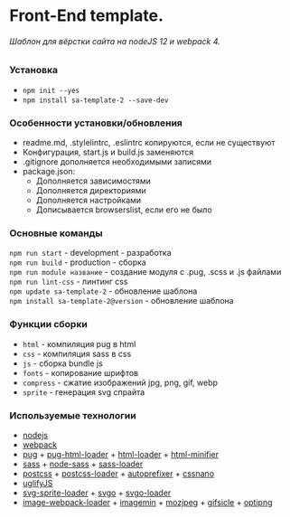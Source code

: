 # Front-End template. #
###### Шаблон для вёрстки сайта на nodeJS 12 и webpack 4. ######

### Установка ###
- `npm init --yes`  
- `npm install sa-template-2 --save-dev`

### Особенности установки/обновления ###
- readme.md, .stylelintrc, .eslintrc копируются, если не существуют 
- Конфигурация, start.js и build.js заменяются
- .gitignore дополняется необходимыми записями
- package.json:
  - Дополняется зависимостями
  - Дополняется директориями
  - Дополняется настройками
  - Дописывается browserslist, если его не было

### Основные команды ###
`npm run start` - development - разработка  
`npm run build` - production - сборка   
`npm run module название` - создание модуля с .pug, .scss и .js файлами  
`npm run lint-css` - линтинг css     
`npm update sa-template-2` - обновление шаблона   
`npm install sa-template-2@version` - обновление шаблона 

### Функции сборки ###
- `html` - компиляция pug в html
- `css` - компиляция sass в css
- `js` - сборка bundle js
- `fonts` - копирование шрифтов
- `compress` - сжатие изображений jpg, png, gif, webp
- `sprite` - генерация svg спрайта

### Используемые технологии ###
- [nodejs](https://nodejs.org/)
- [webpack](https://webpack.js.org/)
- [pug](https://pugjs.org/) + [pug-html-loader](https://github.com/willyelm/pug-html-loader) + [html-loader](https://github.com/webpack-contrib/html-loader) + [html-minifier](https://github.com/kangax/html-minifier)
- [sass](https://sass-lang.com/) + [node-sass](https://github.com/sass/node-sass) + [sass-loader](https://github.com/webpack-contrib/sass-loader)
- [postcss](https://github.com/postcss/postcss) + [postcss-loader](https://github.com/postcss/postcss-loader) + [autoprefixer](https://autoprefixer.github.io/ru/) + [cssnano](https://cssnano.co/)
- [uglifyJS](https://github.com/mishoo/UglifyJS)
- [svg-sprite-loader](https://github.com/kisenka/svg-sprite-loader) + [svgo](https://github.com/svg/svgo) + [svgo-loader](https://github.com/rpominov/svgo-loader)
- [image-webpack-loader](https://github.com/tcoopman/image-webpack-loader) + [imagemin](https://github.com/imagemin/imagemin) + [mozjpeg](https://github.com/mozilla/mozjpeg) + [gifsicle](https://www.lcdf.org/gifsicle/) + [optipng](http://optipng.sourceforge.net/)